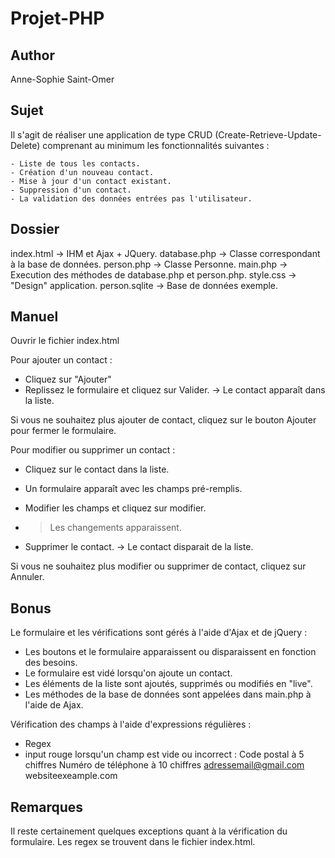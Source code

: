 # Projet-PHP

Author
------

Anne-Sophie Saint-Omer

Sujet
-----

Il s'agit de réaliser une application de type CRUD (Create-Retrieve-Update-Delete) comprenant au minimum les fonctionnalités suivantes :

    - Liste de tous les contacts.
    - Création d'un nouveau contact.
    - Mise à jour d'un contact existant.
    - Suppression d'un contact.
    - La validation des données entrées pas l'utilisateur.


Dossier
-------

index.html -> IHM et Ajax + JQuery.
database.php -> Classe correspondant à la base de données.
person.php -> Classe Personne.
main.php -> Execution des méthodes de database.php et person.php.
style.css -> "Design" application.
person.sqlite -> Base de données exemple.


Manuel
------

Ouvrir le fichier index.html

Pour ajouter un contact : 
- Cliquez sur "Ajouter"
- Replissez le formulaire et cliquez sur Valider.
-> Le contact apparaît dans la liste.

Si vous ne souhaitez plus ajouter de contact, cliquez sur le bouton Ajouter pour fermer le formulaire.

Pour modifier ou supprimer un contact : 
- Cliquez sur le contact dans la liste.
- Un formulaire apparaît avec les champs pré-remplis.
- Modifier les champs et cliquez sur modifier.
- > Les changements apparaissent.

- Supprimer le contact.
-> Le contact disparait de la liste.

Si vous ne souhaitez plus modifier ou supprimer de contact, cliquez sur Annuler. 


Bonus
-----

Le formulaire et les vérifications sont gérés à l'aide d'Ajax et de jQuery :

- Les boutons et le formulaire apparaissent ou disparaissent en fonction des besoins.
- Le formulaire est vidé lorsqu'on ajoute un contact.
- Les éléments de la liste sont ajoutés, supprimés ou modifiés en "live".
- Les méthodes de la base de données sont appelées dans main.php à l'aide de Ajax.

Vérification des champs à l'aide d'expressions régulières :
- Regex
- input rouge lorsqu'un champ est vide ou incorrect :
	Code postal à 5 chiffres
	Numéro de téléphone à 10 chiffres
	adressemail@gmail.com
	websiteexeample.com


Remarques
---------

Il reste certainement quelques exceptions quant à la vérification du formulaire. 
Les regex se trouvent dans le fichier index.html.





